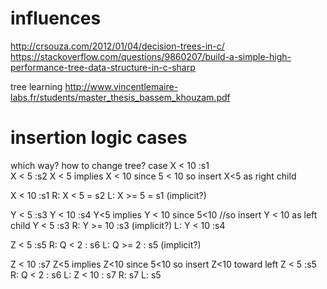 # influences
http://crsouza.com/2012/01/04/decision-trees-in-c/
https://stackoverflow.com/questions/9860207/build-a-simple-high-performance-tree-data-structure-in-c-sharp

tree learning
http://www.vincentlemaire-labs.fr/students/master_thesis_bassem_khouzam.pdf

# insertion logic cases
which way? how to change tree?
case
X < 10   :s1  
 X < 5    :s2 
 X < 5 implies X < 10 since 5 < 10 
so insert X<5 as right child

 X < 10 :s1
    R: X < 5 = s2
    L: X >= 5 = s1 (implicit?)


Y < 5    :s3 
Y < 10   :s4
Y<5 implies Y < 10 since 5<10
//so insert Y < 10 as left child
Y < 5    :s3 
R: Y >= 10  :s3 (implicit?)
L: Y < 10   :s4


Z < 5    :s5 
R: Q < 2    : s6
L: Q >= 2   : s5 (implicit?)

Z < 10   :s7
Z<5 implies Z<10 since 5<10
so insert Z<10 toward left
Z < 5    :s5
R: Q < 2   : s6 
L: Z < 10    : s7
R: s7
L: s5 
